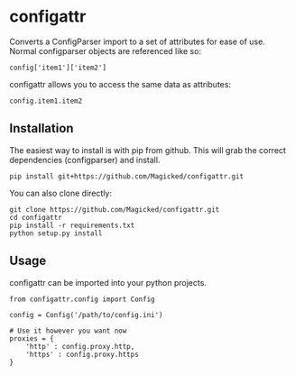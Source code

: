 # configattr
Converts a ConfigParser import to a set of attributes for ease of use. Normal configparser objects are referenced like so:
```
config['item1']['item2']
```

configattr allows you to access the same data as attributes:
```
config.item1.item2
```

## Installation
The easiest way to install is with pip from github. This will grab the correct dependencies (configparser) and install. 
```
pip install git+https://github.com/Magicked/configattr.git
```

You can also clone directly:
```
git clone https://github.com/Magicked/configattr.git
cd configattr
pip install -r requirements.txt
python setup.py install
```

## Usage
configattr can be imported into your python projects. 

```
from configattr.config import Config

config = Config('/path/to/config.ini')

# Use it however you want now
proxies = {
    'http' : config.proxy.http,
    'https' : config.proxy.https
}
```
